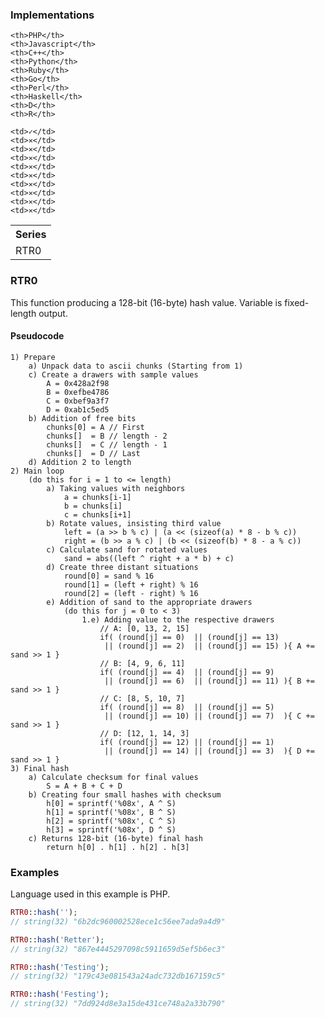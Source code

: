 ### Implementations

<table width="100%">
  <tr>
    <th width="100%">Series</th>
    
    <th>PHP</th>
    <th>Javascript</th>
    <th>C++</th>
    <th>Python</th>
    <th>Ruby</th>
    <th>Go</th>
    <th>Perl</th>
    <th>Haskell</th>
    <th>D</th>
    <th>R</th>
  </tr>
  <tr>
    <td>RTR0</td>
    
    <td>✓</td>
    <td>✕</td>
    <td>✕</td>
    <td>✕</td>
    <td>✕</td>
    <td>✕</td>
    <td>✕</td>
    <td>✕</td>
    <td>✕</td>
    <td>✕</td>
  </tr>
</table>

### RTR0

This function producing a 128-bit (16-byte) hash value. Variable is fixed-length output.

#### Pseudocode

```
1) Prepare
    a) Unpack data to ascii chunks (Starting from 1)
    c) Create a drawers with sample values
        A = 0x428a2f98
        B = 0xefbe4786
        C = 0xbef9a3f7
        D = 0xab1c5ed5
    b) Addition of free bits
        chunks[0] = A // First
        chunks[]  = B // length - 2
        chunks[]  = C // length - 1
        chunks[]  = D // Last
    d) Addition 2 to length
2) Main loop
    (do this for i = 1 to <= length)
        a) Taking values ​​with neighbors
            a = chunks[i-1]
            b = chunks[i]
            c = chunks[i+1]
        b) Rotate values, insisting third value
            left = (a >> b % c) | (a << (sizeof(a) * 8 - b % c))
            right = (b >> a % c) | (b << (sizeof(b) * 8 - a % c))
        c) Calculate sand for rotated values
            sand = abs((left ^ right + a * b) + c)
        d) Create three distant situations
            round[0] = sand % 16
            round[1] = (left + right) % 16
            round[2] = (left - right) % 16
        e) Addition of sand to the appropriate drawers
            (do this for j = 0 to < 3)
                1.e) Adding value to the respective drawers
                    // A: [0, 13, 2, 15]
                    if( (round[j] == 0)  || (round[j] == 13) 
                     || (round[j] == 2)  || (round[j] == 15) ){ A += sand >> 1 }
                    // B: [4, 9, 6, 11]
                    if( (round[j] == 4)  || (round[j] == 9)  
                     || (round[j] == 6)  || (round[j] == 11) ){ B += sand >> 1 }
                    // C: [8, 5, 10, 7]
                    if( (round[j] == 8)  || (round[j] == 5)
                     || (round[j] == 10) || (round[j] == 7)  ){ C += sand >> 1 }
                    // D: [12, 1, 14, 3]
                    if( (round[j] == 12) || (round[j] == 1)
                     || (round[j] == 14) || (round[j] == 3)  ){ D += sand >> 1 }
3) Final hash
    a) Calculate checksum for final values
        S = A + B + C + D
    b) Creating four small hashes with checksum
        h[0] = sprintf('%08x', A ^ S)
        h[1] = sprintf('%08x', B ^ S)
        h[2] = sprintf('%08x', C ^ S)
        h[3] = sprintf('%08x', D ^ S)
    c) Returns 128-bit (16-byte) final hash
        return h[0] . h[1] . h[2] . h[3]
```

### Examples

Language used in this example is PHP.

```php
RTR0::hash('');
// string(32) "6b2dc960002528ece1c56ee7ada9a4d9"

RTR0::hash('Retter');
// string(32) "867e4445297098c5911659d5ef5b6ec3"

RTR0::hash('Testing');
// string(32) "179c43e081543a24adc732db167159c5"

RTR0::hash('Festing');
// string(32) "7dd924d8e3a15de431ce748a2a33b790"
```
